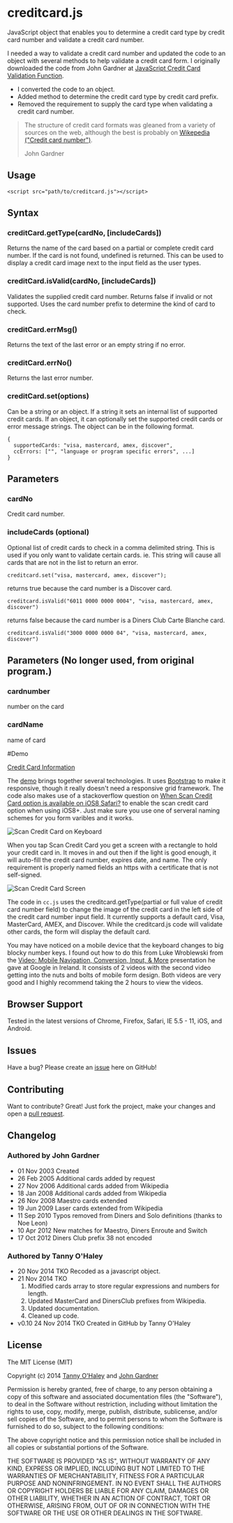 # creditcard.js

JavaScript object that enables you to determine a credit card type by credit card number and validate a credit card number.

I needed a way to validate a credit card number and updated the code to an object with several methods to help validate a credit card form. I originally downloaded the code from John Gardner at [JavaScript Credit Card Validation Function](http://www.braemoor.co.uk/software/creditcard.shtml).

* I converted the code to an object.
* Added method to determine the credit card type by credit card prefix.
* Removed the requirement to supply the card type when validating a credit card number.

> The structure of credit card formats was gleaned from a variety of sources on the web, although the best is probably on [Wikepedia ("Credit card number")](http://en.wikipedia.org/wiki/Credit_card_number).
>
> John Gardner

## Usage

    <script src="path/to/creditcard.js"></script>

## Syntax

### creditCard.getType(cardNo, [includeCards])
Returns the name of the card based on a partial or complete credit card number. If the card is not found, undefined is returned. This can be used to display a credit card image next to the input field as the user types.

### creditCard.isValid(cardNo, [includeCards])
Validates the supplied credit card number. Returns false if invalid or not supported. Uses the card number prefix to determine the kind of card to check.

### creditCard.errMsg()
  Returns the text of the last error or an empty string if no error.

### creditCard.errNo()
Returns the last error number.

### creditCard.set(options)
Can be a string or an object. If a string it sets an internal list of supported credit cards. If an object, it can optionally set the supported credit cards or error message strings. The object can be in the following format.

    {
      supportedCards: "visa, mastercard, amex, discover",
      ccErrors: ["", "language or program specific errors", ...]
    }

## Parameters
### cardNo

Credit card number.

### includeCards (optional)

Optional list of credit cards to check in a comma delimited string. This is used if you only want to validate certain cards. ie. This string will cause all cards that are not in the list to return an error.

    creditcard.set("visa, mastercard, amex, discover");

returns true because the card number is a Discover card.

    creditcard.isValid("6011 0000 0000 0004", "visa, mastercard, amex, discover")

returns false because the card number is a Diners Club Carte Blanche card.

    creditcard.isValid("3000 0000 0000 04", "visa, mastercard, amex, discover")


## Parameters (No longer used, from original program.)
### cardnumber
number on the card

### cardName
name of card

#Demo

[Credit Card Information](https://tannyo.github.io/creditcard.js/)

The [demo](https://tannyo.github.io/creditcard.js/) brings together several technologies. It uses [Bootstrap](http://getbootstrap.com/) to make it responsive, though it really doesn't need a responsive grid framework. The code also makes use of a stackoverflow question on [When Scan Credit Card option is available on iOS8 Safari?](http://stackoverflow.com/questions/25163891/when-scan-credit-card-option-is-available-on-ios8-safari/25925195#25925195) to enable the scan credit card option when using iOS8+. Just make sure you use one of serveral naming schemes for you form varibles and it works.

![Scan Credit Card on Keyboard](https://github.com/tannyo/creditcard.js/raw/master/img/IMG_0909.png)

When you tap Scan Credit Card you get a screen with a rectangle to hold your credit card in. It moves in and out then if the light is good enough, it will auto-fill the credit card number, expires date, and name. The only requirement is properly named fields an https with a certificate that is not self-signed.

![Scan Credit Card Screen](https://github.com/tannyo/creditcard.js/raw/master/img/IMG_0903.png)

The code in `cc.js` uses the creditcard.getType(partial or full value of credit card number field) to change the image of the credit card in the left side of the credit card number input field. It currently supports a default card, Visa, MasterCard, AMEX, and Discover. While the creditcard.js code will validate other cards, the form will display the default card.

You may have noticed on a mobile device that the keyboard changes to big blocky number keys. I found out how to do this from Luke Wroblewski from the [Video: Mobile Navigation, Conversion, Input, & More](http://www.lukew.com/ff/entry.asp?1936) presentation he gave at Google in Ireland. It consists of 2 videos with the second video getting into the nuts and bolts of mobile form design. Both videos are very good and I highly recommend taking the 2 hours to view the videos.

## Browser Support

Tested in the latest versions of Chrome, Firefox, Safari, IE 5.5 - 11, iOS, and Android.

## Issues

Have a bug? Please create an [issue](https://github.com/tannyo/creditcard.js/issues) here on GitHub!

## Contributing

Want to contribute? Great! Just fork the project, make your changes and open a [pull request](https://github.com/tannyo/creditcard.js/pulls).

## Changelog
### Authored by John Gardner
* 01 Nov 2003 Created
* 26 Feb 2005 Additional cards added by request
* 27 Nov 2006 Additional cards added from Wikipedia
* 18 Jan 2008 Additional cards added from Wikipedia
* 26 Nov 2008 Maestro cards extended
* 19 Jun 2009 Laser cards extended from Wikipedia
* 11 Sep 2010 Typos removed from Diners and Solo definitions (thanks to Noe Leon)
* 10 Apr 2012 New matches for Maestro, Diners Enroute and Switch
* 17 Oct 2012 Diners Club prefix 38 not encoded

### Authored by Tanny O'Haley
* 20 Nov 2014 TKO Recoded as a javascript object.
* 21 Nov 2014 TKO
  1. Modified cards array to store regular expressions and numbers for length.
  2. Updated MasterCard and DinersClub prefixes from Wikipedia.
  3. Updated documentation.
  4. Cleaned up code.
* v0.10 24 Nov 2014 TKO Created in GitHub by Tanny O'Haley

## License

The MIT License (MIT)

Copyright (c) 2014 [Tanny O'Haley](http://tanny.ica.com) and [John Gardner](http://www.braemoor.co.uk/)

Permission is hereby granted, free of charge, to any person obtaining a copy
of this software and associated documentation files (the "Software"), to deal
in the Software without restriction, including without limitation the rights
to use, copy, modify, merge, publish, distribute, sublicense, and/or sell
copies of the Software, and to permit persons to whom the Software is
furnished to do so, subject to the following conditions:

The above copyright notice and this permission notice shall be included in all
copies or substantial portions of the Software.

THE SOFTWARE IS PROVIDED "AS IS", WITHOUT WARRANTY OF ANY KIND, EXPRESS OR
IMPLIED, INCLUDING BUT NOT LIMITED TO THE WARRANTIES OF MERCHANTABILITY,
FITNESS FOR A PARTICULAR PURPOSE AND NONINFRINGEMENT. IN NO EVENT SHALL THE
AUTHORS OR COPYRIGHT HOLDERS BE LIABLE FOR ANY CLAIM, DAMAGES OR OTHER
LIABILITY, WHETHER IN AN ACTION OF CONTRACT, TORT OR OTHERWISE, ARISING FROM,
OUT OF OR IN CONNECTION WITH THE SOFTWARE OR THE USE OR OTHER DEALINGS IN THE
SOFTWARE.
